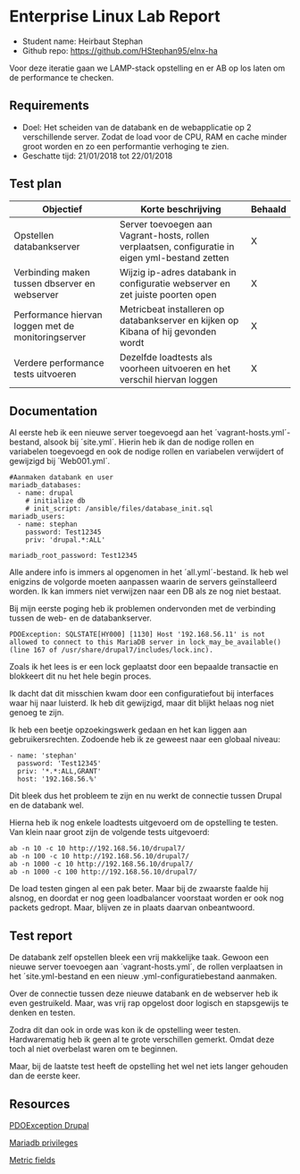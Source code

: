 # Enterprise Linux Lab Report

- Student name: Heirbaut Stephan
- Github repo: <https://github.com/HStephan95/elnx-ha>

Voor deze iteratie gaan we LAMP-stack opstelling en er AB op los laten om de performance te checken.

## Requirements

- Doel: Het scheiden van de databank en de webapplicatie op 2 verschillende server. Zodat de load voor de CPU, RAM en cache minder groot worden en zo een performantie verhoging te zien.
- Geschatte tijd: 21/01/2018 tot 22/01/2018

## Test plan

|Objectief|Korte beschrijving|Behaald|
|---------|------------------|-------|
|Opstellen databankserver|Server toevoegen aan Vagrant-hosts, rollen verplaatsen, configuratie in eigen yml-bestand zetten|X|
|Verbinding maken tussen dbserver en webserver|Wijzig ip-adres databank in configuratie webserver en zet juiste poorten open|X|
|Performance hiervan loggen met de monitoringserver|Metricbeat installeren op databankserver en kijken op Kibana of hij gevonden wordt|X|
|Verdere performance tests uitvoeren|Dezelfde loadtests als voorheen uitvoeren en het verschil hiervan loggen|X|

## Documentation

Al eerste heb ik een nieuwe server toegevoegd aan het ´vagrant-hosts.yml´-bestand, alsook bij ´site.yml´.
Hierin heb ik dan de nodige rollen en variabelen toegevoegd en ook de nodige rollen en variabelen verwijdert of gewijzigd bij ´Web001.yml´.

    #Aanmaken databank en user
    mariadb_databases:
      - name: drupal
        # initialize db
        # init_script: /ansible/files/database_init.sql
    mariadb_users:
      - name: stephan
        password: Test12345
        priv: 'drupal.*:ALL'

    mariadb_root_password: Test12345
    
Alle andere info is immers al opgenomen in het ´all.yml´-bestand.
Ik heb wel enigzins de volgorde moeten aanpassen waarin de servers geïnstalleerd worden. Ik kan immers niet verwijzen naar een DB als ze nog niet bestaat.

Bij mijn eerste poging heb ik problemen ondervonden met de verbinding tussen de web- en de databankserver.

    PDOException: SQLSTATE[HY000] [1130] Host '192.168.56.11' is not allowed to connect to this MariaDB server in lock_may_be_available() (line 167 of /usr/share/drupal7/includes/lock.inc).

Zoals ik het lees is er een lock geplaatst door een bepaalde transactie en blokkeert dit nu het hele begin proces.

Ik dacht dat dit misschien kwam door een configuratiefout bij interfaces waar hij naar luisterd. Ik heb dit gewijzigd, maar dit blijkt helaas nog niet genoeg te zijn.

Ik heb een beetje opzoekingswerk gedaan en het kan liggen aan gebruikersrechten. Zodoende heb ik ze geweest naar een globaal niveau:

    - name: 'stephan'
      password: 'Test12345'
      priv: '*.*:ALL,GRANT'
      host: '192.168.56.%'
      
Dit bleek dus het probleem te zijn en nu werkt de connectie tussen Drupal en de databank wel.

Hierna heb ik nog enkele loadtests uitgevoerd om de opstelling te testen.
Van klein naar groot zijn de volgende tests uitgevoerd:

    ab -n 10 -c 10 http://192.168.56.10/drupal7/
    ab -n 100 -c 10 http://192.168.56.10/drupal7/
    ab -n 1000 -c 10 http://192.168.56.10/drupal7/
    ab -n 1000 -c 100 http://192.168.56.10/drupal7/
    
De load testen gingen al een pak beter.
Maar bij de zwaarste faalde hij alsnog, en doordat er nog geen loadbalancer voorstaat worden er ook nog packets gedropt. Maar, blijven ze in plaats daarvan onbeantwoord.

## Test report

De databank zelf opstellen bleek een vrij makkelijke taak. Gewoon een nieuwe server toevoegen aan ´vagrant-hosts.yml´, de rollen verplaatsen in het ´site.yml-bestand en een nieuw .yml-configuratiebestand aanmaken.

Over de connectie tussen deze nieuwe databank en de webserver heb ik even gestruikeld. Maar, was vrij rap opgelost door logisch en stapsgewijs te denken en testen.

Zodra dit dan ook in orde was kon ik de opstelling weer testen. Hardwarematig heb ik geen al te grote verschillen gemerkt. Omdat deze toch al niet overbelast waren om te beginnen.

Maar, bij de laatste test heeft de opstelling het wel net iets langer gehouden dan de eerste keer.

## Resources

[PDOException Drupal](https://www.drupal.org/forum/support/installing-drupal/2014-06-04/pdoexception-in-lock_may_be_available-line-167-of)

[Mariadb privileges](https://mariadb.com/kb/en/library/grant/)

[Metric fields](https://www.elastic.co/guide/en/beats/metricbeat/6.1/exported-fields-system.html)
